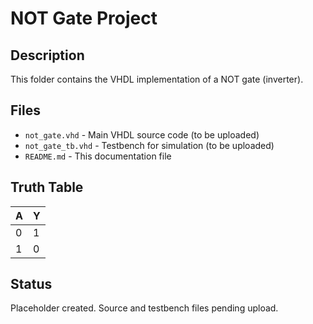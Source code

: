 # NOT Gate Project

## Description
This folder contains the VHDL implementation of a NOT gate (inverter).

## Files
- `not_gate.vhd` - Main VHDL source code (to be uploaded)
- `not_gate_tb.vhd` - Testbench for simulation (to be uploaded)
- `README.md` - This documentation file

## Truth Table
| A | Y |
|---|---|
| 0 | 1 |
| 1 | 0 |

## Status
Placeholder created. Source and testbench files pending upload.
